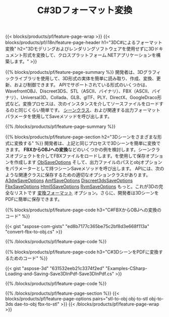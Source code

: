 ﻿---
title: C#3Dフォーマット変換
url: /ja/net/conversion/
description: 3D形式を3ds3mfamf ase att dae drc dxf fbx gltf jt obj ply rvm stl u3d usdz usd vrml xに変換し、.NETライブラリを介してC#コードを数行追加します。
---
{{< blocks/products/pf/feature-page-wrap >}}
{{< blocks/products/pf/i18n/feature-page-header h1="3DC#によるフォーマット変換" h2="3Dモデリングおよびレンダリングソフトウェアを使用せずに3Dドキュメント形式を変換して、クロスプラットフォーム.NETアプリケーションを構築します。" >}}

{{% blocks/products/pf/feature-page-summary %}}
開発者は、3Dグラフィックライブラリを使用して、3D形式の実体を簡単に読み取り、作成、変換、更新、および制御できます。 APIでサポートされている形式のいくつかは、WavefrontOBJ、Discreet3DS、STL（ASCII、バイナリ）、FBX（ASCII、バイナリ）、Universal3D、Collada、GLB、glTF、PLY、DirectX、GoogleDraco形式など。変換プロセスは、次のインスタンスを介してソースファイルをロードするのと同じくらい簡単です。 [シーンクラス](https://apireference.aspose.com/3d/net/aspose.threed/scene)、および関連する出力フォーマットパラメータを使用してSaveメソッドを呼び出します。

{{% /blocks/products/pf/feature-page-summary %}}

{{% blocks/products/pf/feature-page-section h2="3Dシーンをさまざまな形式に変換する" %}}
開発者は、上記と同じプロセスで3Dシーンを簡単に変換できます。 **FBXからOBJへの変換**などのいくつかの例を検討します。シーンクラスオブジェクトを介してFBXファイルをロードします。を使用して保存オプションを作成します [ObjSaveOptions](https://apireference.aspose.com/3d/net/aspose.threed.formats/objsaveoptions) そして、出力ファイルのパスとobjオプションをパラメーターとして持つシーンSaveメソッドを呼び出します。 APIには、次のような関連クラスに保存するための適切なオプションクラスがあります。 [A3dwSaveOptions](https://apireference.aspose.com/3d/net/aspose.threed.formats/a3dwsaveoptions) [AmfSaveOptions](https://apireference.aspose.com/3d/net/aspose.threed.formats/amfsaveoptions) [Discreet3dsSaveOptions](https://apireference.aspose.com/3d/net/aspose.threed.formats/discreet3dssaveoptions) [FbxSaveOptions](https://apireference.aspose.com/3d/net/aspose.threed.formats/fbxsaveoptions) [Html5SaveOptions](https://apireference.aspose.com/3d/net/aspose.threed.formats/html5saveoptions) [RvmSaveOptions](https://apireference.aspose.com/3d/net/aspose.threed.formats/rvmsaveoptions) もっと。これが3Dの完全なリストです [変換フォーマット](https://apireference.aspose.com/3d/net/aspose.threed.formats) オプション。さらに、開発者は3DシーンをPDFに簡単に保存できます。

{{% blocks/products/pf/feature-page-code h3="C#FBXからOBJへの変換のコード" %}}

{{< gist "aspose-com-gists" "ed8b7177c365be75c2bf8d3e668f113a" "convert-fbx-to-obj.cs" >}}

{{% /blocks/products/pf/feature-page-code %}}

{{% blocks/products/pf/feature-page-code h3="C#3DシーンをPDFに変換するためのコード" %}}

{{< gist "aspose-3d" "631532eeb21c3374f2ed" "Examples-CSharp-Loading-and-Saving-Save3DInPdf-Save3DInPdf.cs" >}}

{{% /blocks/products/pf/feature-page-code %}}


{{% /blocks/products/pf/feature-page-section %}}
{{< blocks/products/pf/feature-page-options pairs="stl-to-obj obj-to-stl obj-to-3ds dae-to-obj fbx-to-stl" >}}
{{< /blocks/products/pf/feature-page-wrap >}}
